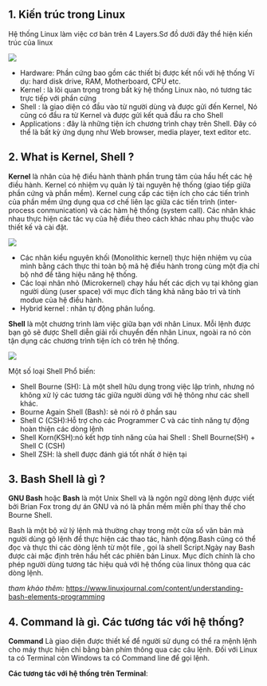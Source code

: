 ## 1. Kiến trúc trong Linux

Hệ thống Linux làm việc cơ bản trên 4 Layers.Sơ đồ dưới đây thể hiện kiến trúc của linux

<img src="https://tecadmin.net/tutorial/wp-content/uploads/2017/10/linux-architecture-image.png">

- Hardware: Phần cứng bao gồm các thiết bị được kết nối với hệ thống Ví dụ: hard disk drive, RAM, Motherboard, CPU etc.
- Kernel : là lõi quan trọng trong bất kỳ hệ thống Linux nào, nó tương tác trực tiếp với phần cứng 
- Shell : là giao diện có đầu vào từ người dùng và được gửi đến Kernel, Nó cũng có đầu ra từ Kernel và được gửi kết quả đầu ra cho Shell
- Applications : đây là những tiện ích chương trình chạy trên Shell. Đây có thể là bất kỳ ứng dụng như Web browser, media player, text editor etc.

## 2. What is Kernel, Shell ?

**Kernel** là nhân của hệ điều hành thành phần trung tâm của hầu hết  các hệ điều hành. Kernel có nhiệm vụ quản lý tài nguyên hệ thống (giao tiếp giữa phần cứng và phần mềm). Kernel cung cấp các tiện ích cho các tiến trình của phần mềm ứng dụng qua cơ chế liên lạc giữa các tiến trình (inter-process conmunication) và các hàm hệ thống (system call). Các nhân khác nhau thực hiện các tác vụ của hệ điều theo cách khác nhau phụ thuộc vào thiết kế và cài đặt.
 
 <img src="http://hoangit.org/wp-content/uploads/2016/09/kernel-phien-ban.png">
 
 - Các nhân kiểu nguyên khối (Monolithic kernel) thực hiện nhiệm vụ của mình bằng cách thực thi toàn bộ mã hệ điều hành trong cùng một địa chỉ bộ nhớ để tăng hiệu năng hệ thống.
 - Các loại nhân nhỏ (Microkernel) chạy hầu hết các dịch vụ tại không gian người dùng (user space) với mục đích tăng khả năng bảo trì và tính modue của hệ điều hành.
 - Hybrid kernel : nhân tự động phân luồng.
 
 **Shell** là một chương trình làm việc giữa bạn với nhân Linux. Mỗi lệnh được bạn gõ sẽ được Shell diễn giải rồi chuyển đến nhân Linux, ngoài ra nó còn tận dụng các chương trình tiện ích có trên hệ thống.
 
 <img src="https://i.imgur.com/ce6sg4t.png">

Một số loại Shell Phổ biến:
- Shell Bourne (SH): Là một shell hữu dụng trong việc lập trình, nhưng nó không xử lý các tương tác giữa người dùng với hệ thông như các shell khác.
- Bourne Again Shell (Bash): sẽ nói rõ ở phần sau
- Shell C (CSH):Hỗ trợ cho các Programmer C và các tính năng tự động hoàn thiện các dòng lệnh
- Shell Korn(KSH):nó kết hợp tính năng của hai Shell : Shell Bourne(SH) + Shell C (CSH)
- Shell ZSH: là shell được đánh giá tốt nhất ở hiện tại

## 3. Bash Shell là gì ?

**GNU Bash** hoặc **Bash** là một Unix Shell và là ngôn ngữ dòng lệnh được viết bởi Brian Fox trong dự án GNU và nó là phần mềm miễn phí thay thế cho Bourne Shell.

Bash là  một bộ xử lý lệnh mà thường chạy trong một cửa sổ văn bản mà người dùng gõ lệnh để thực hiện các thao tác, hành động.Bash cũng có thể đọc và thực thi các dòng lệnh từ một file , gọi là shell Script.Ngày nay Bash được cài mặc định trên hầu hết các phiên bản Linux. Mục đích chính là cho phép người dùng tương tác hiệu quả với hệ thống của linux thông qua các dòng lệnh.

*tham khảo thêm:* https://www.linuxjournal.com/content/understanding-bash-elements-programming

## 4. Command là gì. Các tương tác với hệ thống?

**Command** Là giao diện được thiết kế để người sử dụng có thể ra mệnh lệnh cho máy thực hiện chỉ bằng bàn phím thông qua các câu lệnh. Đối với Linux ta có Terminal còn Windows ta có Command line để gọi lệnh.

**Các tương tác với hệ thống trên Terminal**: 
